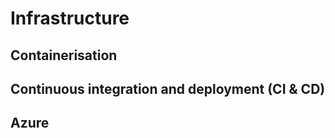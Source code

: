 # Infrastructure

## Containerisation

## Continuous integration and deployment (CI  & CD)

## Azure
